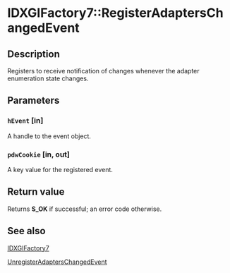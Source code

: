 # IDXGIFactory7::RegisterAdaptersChangedEvent

## Description

Registers to receive notification of changes whenever the adapter enumeration state changes.

## Parameters

### `hEvent` [in]

A handle to the event object.

### `pdwCookie` [in, out]

A key value for the registered event.

## Return value

Returns **S_OK** if successful; an error code otherwise.

## See also

[IDXGIFactory7](https://learn.microsoft.com/windows/desktop/api/dxgi1_6/nn-dxgi1_6-idxgifactory7)

[UnregisterAdaptersChangedEvent](https://learn.microsoft.com/windows/desktop/api/dxgi1_6/nf-dxgi1_6-idxgifactory7-unregisteradapterschangedevent)